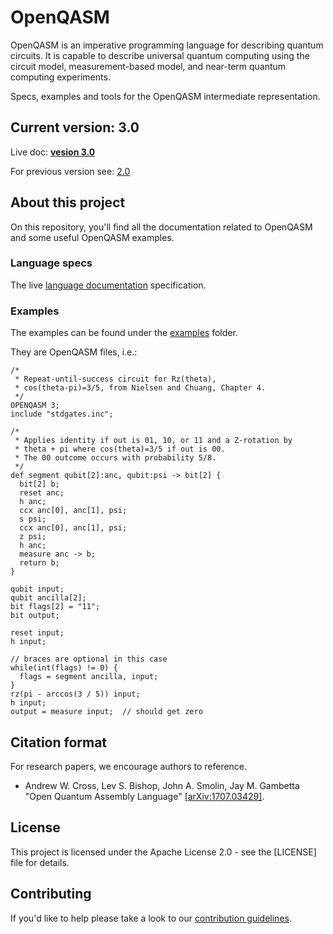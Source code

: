 # OpenQASM


OpenQASM is an imperative programming language for describing quantum circuits. It is capable to
describe universal quantum computing using the circuit model, measurement-based model, 
and near-term quantum computing experiments.

Specs, examples and tools for the OpenQASM intermediate representation.

## Current version: **3.0**

Live doc: [**vesion 3.0**](https://qiskit.github.io/openqasm)

For previous version see: [2.0](https://github.com/Qiskit/openqasm/tree/OpenQASM2.x)

## About this project

On this repository, you'll find all the documentation related to OpenQASM and some useful OpenQASM examples.

### Language specs

The live [language documentation](https://qiskit.github.io/openqasm) specification.

### Examples

The examples can be found under the [examples](examples) folder.

They are OpenQASM files, i.e.:

```text
/*
 * Repeat-until-success circuit for Rz(theta),
 * cos(theta-pi)=3/5, from Nielsen and Chuang, Chapter 4.
 */
OPENQASM 3;
include "stdgates.inc";

/*
 * Applies identity if out is 01, 10, or 11 and a Z-rotation by
 * theta + pi where cos(theta)=3/5 if out is 00.
 * The 00 outcome occurs with probability 5/8.
 */
def segment qubit[2]:anc, qubit:psi -> bit[2] {
  bit[2] b;
  reset anc;
  h anc;
  ccx anc[0], anc[1], psi;
  s psi;
  ccx anc[0], anc[1], psi;
  z psi;
  h anc;
  measure anc -> b;
  return b;
}

qubit input;
qubit ancilla[2];
bit flags[2] = "11";
bit output;

reset input;
h input;

// braces are optional in this case
while(int(flags) != 0) {
  flags = segment ancilla, input;
}
rz(pi - arccos(3 / 5)) input;
h input;
output = measure input;  // should get zero
```

## Citation format

For research papers, we encourage authors to reference.

- Andrew W. Cross, Lev S. Bishop, John A. Smolin, Jay M. Gambetta "Open Quantum Assembly Language" [[arXiv:1707.03429]](https://arxiv.org/abs/1707.03429).

## License

This project is licensed under the Apache License 2.0 - see the [LICENSE] file for details.


## Contributing

If you'd like to help please take a look to our [contribution guidelines](contributing.md).
